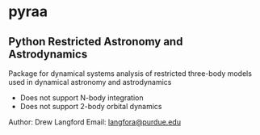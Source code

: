# pyraa
## Python Restricted Astronomy and Astrodynamics

Package for dynamical systems analysis of restricted three-body models used in dynamical astronomy and astrodynamics

* Does not support N-body integration
* Does not support 2-body orbital dynamics

Author: Drew Langford
Email: langfora@purdue.edu


